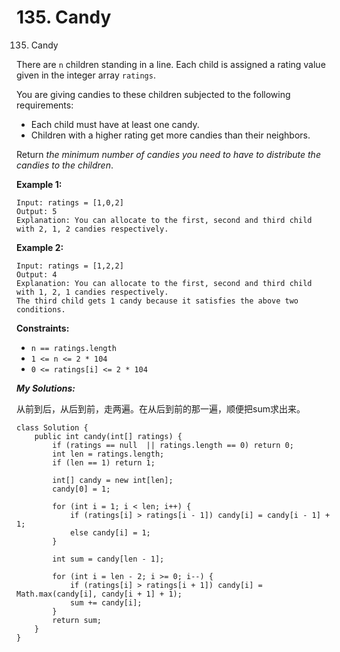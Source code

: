 # 135. Candy

135. Candy



There are `n` children standing in a line. Each child is assigned a rating value given in the integer array `ratings`.

You are giving candies to these children subjected to the following requirements:

* Each child must have at least one candy.
* Children with a higher rating get more candies than their neighbors.

Return _the minimum number of candies you need to have to distribute the candies to the children_.

**Example 1:**

```text
Input: ratings = [1,0,2]
Output: 5
Explanation: You can allocate to the first, second and third child with 2, 1, 2 candies respectively.
```

**Example 2:**

```text
Input: ratings = [1,2,2]
Output: 4
Explanation: You can allocate to the first, second and third child with 1, 2, 1 candies respectively.
The third child gets 1 candy because it satisfies the above two conditions.
```

**Constraints:**

* `n == ratings.length`
* `1 <= n <= 2 * 104`
* `0 <= ratings[i] <= 2 * 104`

_**My Solutions:**_

从前到后，从后到前，走两遍。在从后到前的那一遍，顺便把sum求出来。

```text
class Solution {
    public int candy(int[] ratings) {
        if (ratings == null  || ratings.length == 0) return 0;
        int len = ratings.length;
        if (len == 1) return 1;
        
        int[] candy = new int[len];
        candy[0] = 1;
    
        for (int i = 1; i < len; i++) {
            if (ratings[i] > ratings[i - 1]) candy[i] = candy[i - 1] + 1;
            else candy[i] = 1;
        }
        
        int sum = candy[len - 1];
        
        for (int i = len - 2; i >= 0; i--) {
            if (ratings[i] > ratings[i + 1]) candy[i] = Math.max(candy[i], candy[i + 1] + 1);
            sum += candy[i];
        }
        return sum;
    }
}
```


